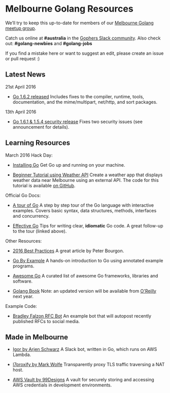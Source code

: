 # Melbourne Golang Resources

We’ll try to keep this up-to-date for members of our [Melbourne Golang meetup group](http://www.meetup.com/golang-mel/).

Catch us online at __#australia__ in the [Gophers Slack community](https://blog.gopheracademy.com/gophers-slack-community/).
Also check out: __#golang-newbies__ and __#golang-jobs__

If you find a mistake here or want to suggest an edit, please create an issue or pull request :)

## Latest News

21st April 2016

* [Go 1.6.2 released](https://groups.google.com/forum/#!topic/golang-announce/8FwSHbMTEjQ)
    Includes fixes to the compiler, runtime, tools, documentation, and the mime/multipart, net/http, and sort packages.

13th April 2016

* [Go 1.6.1 & 1.5.4 security release](https://groups.google.com/forum/#!topic/golang-announce/9eqIHqaWvck)
    Fixes two security issues (see announcement for details).

## Learning Resources

March 2016 Hack Day:

* [Installing Go](https://docs.google.com/presentation/d/1-71yD-MNlg44ve6hj4BBrgB7RDt2DY1irgQAMyTZJs8/edit?usp=sharing)
    Get Go up and running on your machine.

* [Beginner Tutorial using Weather API](https://docs.google.com/presentation/d/1ZA-c7yi-ojTWCFmNj27L2TMuedzhC31Lv5g9JZNzPFo/edit?usp=sharing)
    Create a weather app that displays weather data near Melbourne using an external API. The code for this tutorial is available [on GitHub](https://github.com/leahgarrett/hack-day-tutorial).

Official Go Docs:

* [A tour of Go](https://tour.golang.org/welcome/1)
    A step by step tour of the Go language with interactive examples. Covers basic syntax, data structures, methods, interfaces and concurrency.

* [Effective Go](https://golang.org/doc/effective_go.html)
    Tips for writing clear, __idiomatic__ Go code. A great follow-up to the tour (linked above).

Other Resources:

* [2016 Best Practices](https://peter.bourgon.org/go-best-practices-2016/)
    A great article by Peter Bourgon.

* [Go By Example](https://gobyexample.com/)
    A hands-on introduction to Go using annotated example programs.

* [Awesome Go](https://github.com/avelino/awesome-go)
    A curated list of awesome Go frameworks, libraries and software.

* [Golang Book](https://www.golang-book.com/books/intro)
    Note: an updated version will be available from [O'Reilly](http://shop.oreilly.com/product/0636920046516.do) next year.

Example Code:

* [Bradley Falzon RFC Bot](https://github.com/bradleyfalzon/rfc-bot)
    An example bot that will autopost recently published RFCs to social media.

## Made in Melbourne

* [Igor by Arjen Schwarz](https://github.com/ArjenSchwarz/igor)
    A Slack bot, written in Go, which runs on AWS Lambda.

* [l7proxify by Mark Wolfe](https://github.com/wolfeidau/l7proxify)
    Transparently proxy TLS traffic traversing a NAT host.

* [AWS Vault by 99Designs](https://github.com/99designs/aws-vault)
    A vault for securely storing and accessing AWS credentials in development environments.
